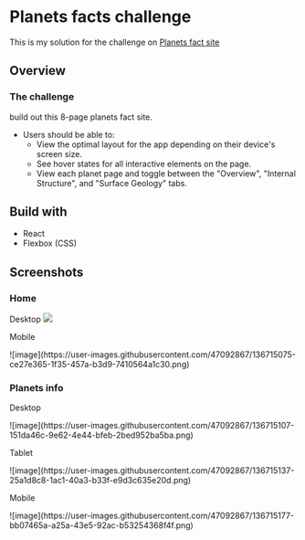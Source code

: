 <h1>Planets facts challenge</h1>
<p>This is my solution for the challenge on <a href="https://www.frontendmentor.io/challenges/planets-fact-site-gazqN8w_f" target="_blank">Planets fact site</a>
  
<h2>Overview</h2>
  <h3>The challenge</h3>
  <p>build out this 8-page planets fact site.</p>
  <ul>
    <li>Users should be able to:
      <ul>
        <li>View the optimal layout for the app depending on their device's screen size.</li>
        <li>See hover states for all interactive elements on the page.</li>
        <li>View each planet page and toggle between the "Overview", "Internal Structure", and "Surface Geology" tabs.</li>
      </ul>
    </li>
  </ul>
  
  <h2>Build with</h2>
   <ul>
    <li>React</li>
     <li>Flexbox (CSS)</li>
   </ul>
  
  <h2>Screenshots</h2>
   <h3>Home</h3>
   <p>Desktop</>
  <img src="https://user-images.githubusercontent.com/47092867/136715053-17dc47eb-3d1e-4b91-92ae-010a220763a3.png" />
  
  <p>Mobile</p>
  ![image](https://user-images.githubusercontent.com/47092867/136715075-ce27e365-1f35-457a-b3d9-7410564a1c30.png)

<h3>Planets info</h3>
<p>Desktop</p>
![image](https://user-images.githubusercontent.com/47092867/136715107-151da46c-9e62-4e44-bfeb-2bed952ba5ba.png)

<p>Tablet</p>
![image](https://user-images.githubusercontent.com/47092867/136715137-25a1d8c8-1ac1-40a3-b33f-e9d3c635e20d.png)

<p>Mobile</p>
![image](https://user-images.githubusercontent.com/47092867/136715177-bb07465a-a25a-43e5-92ac-b53254368f4f.png)

